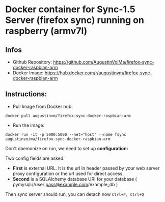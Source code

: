 # Docker container for Sync-1.5 Server (firefox sync) running on raspberry (armv7l) 
## Infos
-  Github Repository: https://github.com/AugustinVoiMa/firefox-sync-docker-raspbian-arm
-  Docker Image: https://hub.docker.com/r/augustinvm/firefox-sync-docker-raspbian-arm
## Instructions:
- Pull Image from Docker hub:
```
docker pull augustinvm/firefox-sync-docker-raspbian-arm
```
- Run the image:
```
docker run -it -p 5000:5000 --net="host" --name fsync augustinvoima/firefox-sync-docker-raspbian-arm
```
Don't daemonize on run, we need to set up **configuration:**

Two config fields are asked:
-   **First** is external URL. It is the url in header passed by your web server proxy configuration or the url used for direct access.
-   **Second** is a SQLAlchemy database URI for your database ( pymysql://user:pass@example.com/example_db )

Then sync server should run, you can detach now ```Ctrl+P, Ctrl+Q```


